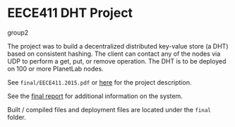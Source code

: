 # EECE411 DHT Project
group2

The project was to build a decentralized distributed key-value store (a DHT) based on consistent hashing. The client can contact any of the nodes via UDP to perform a get, put, or remove operation. The DHT is to be deployed on 100 or more PlanetLab nodes.

See `final/EECE411.2015.pdf` or [here](https://docs.google.com/document/d/1NpzQsif_FLVapuBTP7sVG_73gfetzl8TTC8WiMWVIrU/pub) for the project description.

See the [final report](https://docs.google.com/document/d/1_xi_Nxw_EoFHcXSTg-QIMhGEcnpf37OB3zbgBJOBfO0/edit?usp=sharing) for additional information on the system.

Built / compiled files and deployment files are located under the `final` folder.